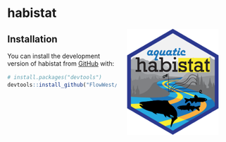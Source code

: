 
# habistat
<!-- rebuild logo using pkgdown::build_favicons(overwrite=T) -->

<!-- badges: start -->
<!-- badges: end -->

<img src="man/figures/logo-480.png" align="right" alt="habistat" style="height: 240px; margin: 0px 24px">

## Installation

You can install the development version of habistat from [GitHub](https://github.com/) with:

``` r
# install.packages("devtools")
devtools::install_github("FlowWest/habistat")
```
